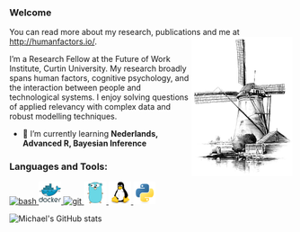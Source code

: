 
### Welcome

You can read more about my research, publications and me at http://humanfactors.io/.
<img src="https://raw.githubusercontent.com/humanfactors/humanfactors/master/Molen.png" align="right" width="180vw">

I’m a Research Fellow at the Future of Work Institute, Curtin University. My research broadly spans human factors, cognitive psychology, and the interaction between people and technological systems. I enjoy solving questions of applied relevancy with complex data and robust modelling techniques.

- 🌱 I’m currently learning **Nederlands, Advanced R, Bayesian Inference**

<h3 align="left">Languages and Tools:</h3>
<p align="left">
    <a href="https://www.gnu.org/software/bash/" target="_blank">
        <img src="https://www.vectorlogo.zone/logos/gnu_bash/gnu_bash-icon.svg" alt="bash" width="40" height="40" />
    </a>
    <a href="https://www.docker.com/" target="_blank">
        <img src="https://raw.githubusercontent.com/devicons/devicon/master/icons/docker/docker-original-wordmark.svg"
            alt="docker" width="40" height="40" />
    </a>
    <a href="https://git-scm.com/" target="_blank">
        <img src="https://www.vectorlogo.zone/logos/git-scm/git-scm-icon.svg" alt="git" width="40" height="40" />
    </a>
    <a href="https://golang.org" target="_blank">
        <img src="https://raw.githubusercontent.com/devicons/devicon/master/icons/go/go-original.svg" alt="go"
            width="40" height="40" />
    </a>
    <a href="https://www.linux.org/" target="_blank">
        <img src="https://raw.githubusercontent.com/devicons/devicon/master/icons/linux/linux-original.svg" alt="linux"
            width="40" height="40" />
    </a>
    <a href="https://www.python.org" target="_blank">
        <img src="https://raw.githubusercontent.com/devicons/devicon/master/icons/python/python-original.svg"
            alt="python" width="40" height="40" />
    </a>
</p>

![Michael's GitHub stats](https://github-readme-stats.vercel.app/api/top-langs/?username=humanfactors&hide=javascript,c%2B%2B,html,Scilab,Roff&count_private=true&theme=dracula)
